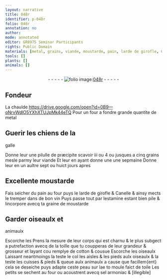 ```yaml
---
layout: narrative
title: 048r
identifier: p-048r
folio: 048r
annotation: no
author:
mode: annotated
editor: GR8975 Seminar Participants
rights: Public Domain
materials: [metal, grains, viande, moustarde, pain, larde de girofle, Canelle, vin, estamine, graine, de, toille, cotton, peau, toile, sel, armoniac]
tools: []
plants: []
animals: []
---
```


<div class="folio" align="center">- - - - - <a href="http://gallica.bnf.fr/ark:/12148/btv1b10500001g/f101.image" target="_blank"><img src="https://cu-mkp.github.io/2017-workshop-edition/assets/photo-icon.png" alt="folio image: " style="display:inline-block; margin-bottom:-3px;"/>048r</a> - - - - - </div>  
  

## <span class="pro">Fondeur</span>

 
La chaulde
   https://drive.google.com/open?id=0B9—oNrvWdlO5YXhXTUJpMk44eTQ  Pour un four a fondre grande quantite de <span class="m">metal</span>
 
 
  

## Guerir les chiens de la
 galle

 
Donne leur une pilulle de præcipite scavoir iii ou 4 ou jusques
 a cinq <span class="m">grains</span> mesle parmy leur <span class="m">viande</span> Et leur en ayant
 donne une une sepmaine Donne leur en un aultre sept ou huict
 jours apres
 
 
  

## Excellente <span class="m">moustarde</span>

 
Fais seicher du <span class="m">pain</span> au four puys le <span class="m">larde de girofle</span> & <span class="m">Canelle</span>
 & ainsy mects le tremper dans de bon <span class="m">vin</span> Puys passe tout
 par l<span class="m">estamine</span> estant bien pile & lincorpore avecq ta <span class="m">graine</span>
 <span class="m">de</span> <span class="m">moustarde</span>
 
 
  

## Garder oiseaulx et
 animaulx

 
Escorche les
 Prens la mesure de leur corps qui est charnu & le plus
 subgect a putrefaction avecq de la <span class="m">toille</span> que tu coupperas
 de leur grandeur & grosseur et layant cou remplye de <span class="m">cotton</span>
 & cousue Escorche les oiseaulx Laissant neantmoings la teste
 le col les aisles & les pieds aulx oiseaulx & la teste les cuisses
 & pieds & queue aulx animaulx a cause que facillem{ent} cela se
 deseiche puys adapte ceste <span class="m">peau</span> sur lae to moule faict de
 <span class="m">toile</span> Les petits se sechent au four ou acoustrent avecq <span class="m">sel</span>
 <span class="m">armoniac</span> & [illegible]
 
